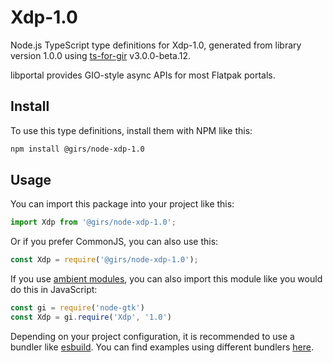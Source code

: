 
# Xdp-1.0

Node.js TypeScript type definitions for Xdp-1.0, generated from library version 1.0.0 using [ts-for-gir](https://github.com/gjsify/ts-for-gjs) v3.0.0-beta.12.

libportal provides GIO-style async APIs for most Flatpak portals.

## Install

To use this type definitions, install them with NPM like this:
```bash
npm install @girs/node-xdp-1.0
```

## Usage

You can import this package into your project like this:
```ts
import Xdp from '@girs/node-xdp-1.0';
```

Or if you prefer CommonJS, you can also use this:
```ts
const Xdp = require('@girs/node-xdp-1.0');
```

If you use [ambient modules](https://github.com/gjsify/ts-for-gir/tree/main/packages/cli#ambient-modules), you can also import this module like you would do this in JavaScript:

```ts
const gi = require('node-gtk')
const Xdp = gi.require('Xdp', '1.0')
```

Depending on your project configuration, it is recommended to use a bundler like [esbuild](https://esbuild.github.io/). You can find examples using different bundlers [here](https://github.com/gjsify/ts-for-gir/tree/main/examples).